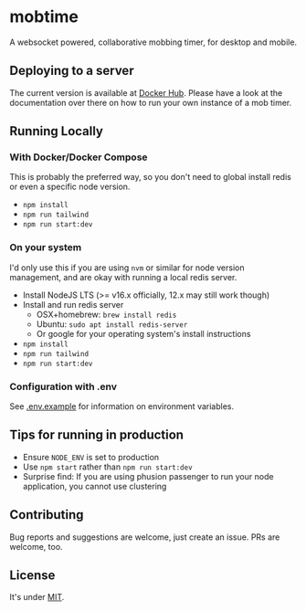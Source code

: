 # mobtime

A websocket powered, collaborative mobbing timer, for desktop and mobile.

## Deploying to a server

The current version is available at [Docker Hub](https://hub.docker.com/r/badwinniepooh/mobtime-app). Please have a look at the documentation over there on how to run your own instance of a mob timer.

## Running Locally

### With Docker/Docker Compose

This is probably the preferred way, so you don't need to global install redis or even a specific node version.

 - `npm install`
 - `npm run tailwind`
 - `npm run start:dev`

### On your system

I'd only use this if you are using `nvm` or similar for node version management, and are okay with running a local redis server.

 - Install NodeJS LTS (>= v16.x officially, 12.x may still work though)
 - Install and run redis server
     - OSX+homebrew: `brew install redis`
     - Ubuntu: `sudo apt install redis-server`
     - Or google for your operating system's install instructions
 - `npm install`
 - `npm run tailwind`
 - `npm run start:dev`

### Configuration with .env

See [.env.example](./.env.example) for information on environment variables.

## Tips for running in production

 - Ensure `NODE_ENV` is set to production
 - Use `npm start` rather than `npm run start:dev`
 - Surprise find: If you are using phusion passenger to run your node application, you cannot use clustering

## Contributing

Bug reports and suggestions are welcome, just create an issue. PRs are welcome, too.

## License

It's under [MIT](./LICENSE.md).
